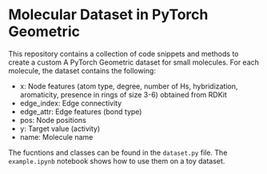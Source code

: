 # Molecular Dataset in PyTorch Geometric

This repository contains a collection of code snippets and methods to create a custom A PyTorch Geometric dataset for small molecules. For each molecule, the dataset contains the following:

- x: Node features (atom type, degree, number of Hs, hybridization, aromaticity, presence in rings of size 3-6) obtained from RDKit
- edge_index: Edge connectivity
- edge_attr: Edge features (bond type)
- pos: Node positions
- y: Target value (activity)
- name: Molecule name

The fucntions and classes can be found in the `dataset.py` file. The `example.ipynb` notebook shows how to use them on a toy dataset.

